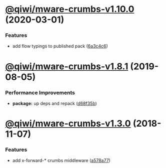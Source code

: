 # [@qiwi/mware-crumbs-v1.10.0](https://github.com/qiwi/mware/compare/v1.9.0...v1.10.0) (2020-03-01)


### Features

* add flow typings to published pack ([6a3c4c6](https://github.com/qiwi/mware/commit/6a3c4c65400d0673dda1daa173df60436525e75f))

# [@qiwi/mware-crumbs-v1.8.1](https://github.com/qiwi/mware/compare/v1.8.0...v1.8.1) (2019-08-05)


### Performance Improvements

* **package:** up deps and repack ([d68f35b](https://github.com/qiwi/mware/commit/d68f35b))

# [@qiwi/mware-crumbs-v1.3.0](https://github.com/qiwi/mware/compare/v1.2.0...v1.3.0) (2018-11-07)


### Features

* add x-forward-* crumbs middleware ([a578a77](https://github.com/qiwi/mware/commit/a578a77))
